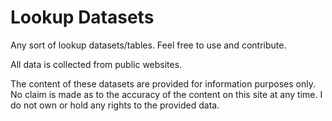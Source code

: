 # Lookup Datasets
Any sort of lookup datasets/tables. Feel free to use and contribute.

All data is collected from public websites.

The content of these datasets are provided for information purposes only. No claim is made as to the accuracy of the content on this site at any time. I do not own or hold any rights to the provided data.
